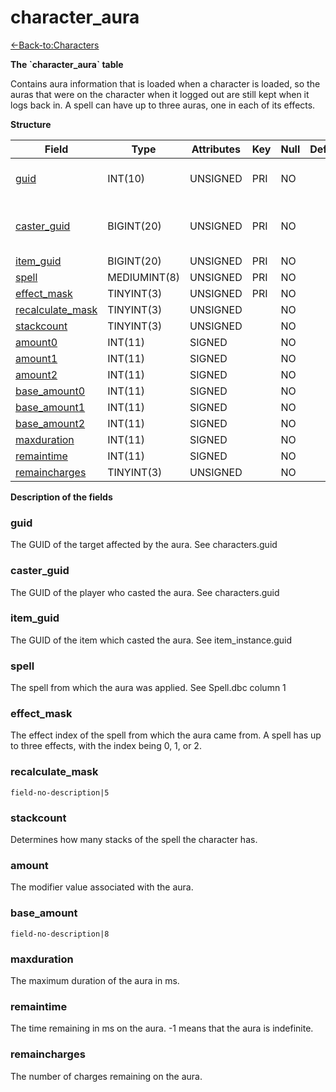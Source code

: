 # character\_aura

[<-Back-to:Characters](database-characters.md)

**The \`character\_aura\` table**

Contains aura information that is loaded when a character is loaded, so the auras that were on the character when it logged out are still kept when it logs back in. A spell can have up to three auras, one in each of its effects.

**Structure**

| Field                 | Type         | Attributes | Key | Null | Default | Extra | Comment                       |
|-----------------------|--------------|------------|-----|------|---------|-------|-------------------------------|
| [guid][1]             | INT(10)      | UNSIGNED   | PRI | NO   |         |       | Global Unique Identifier      |
| [caster_guid][2]      | BIGINT(20)   | UNSIGNED   | PRI | NO   |         |       | Full Global Unique Identifier |
| [item_guid][3]        | BIGINT(20)   | UNSIGNED   | PRI | NO   |         |       |                               |
| [spell][4]            | MEDIUMINT(8) | UNSIGNED   | PRI | NO   |         |       |                               |
| [effect_mask][5]      | TINYINT(3)   | UNSIGNED   | PRI | NO   |         |       |                               |
| [recalculate_mask][6] | TINYINT(3)   | UNSIGNED   |     | NO   |         |       |                               |
| [stackcount][7]       | TINYINT(3)   | UNSIGNED   |     | NO   |         |       |                               |
| [amount0][8]          | INT(11)      | SIGNED     |     | NO   |         |       |                               |
| [amount1][9]          | INT(11)      | SIGNED     |     | NO   |         |       |                               |
| [amount2][10]         | INT(11)      | SIGNED     |     | NO   |         |       |                               |
| [base_amount0][11]    | INT(11)      | SIGNED     |     | NO   |         |       |                               |
| [base_amount1][12]    | INT(11)      | SIGNED     |     | NO   |         |       |                               |
| [base_amount2][13]    | INT(11)      | SIGNED     |     | NO   |         |       |                               |
| [maxduration][14]     | INT(11)      | SIGNED     |     | NO   |         |       |                               |
| [remaintime][15]      | INT(11)      | SIGNED     |     | NO   |         |       |                               |
| [remaincharges][16]   | TINYINT(3)   | UNSIGNED   |     | NO   |         |       |                               |

[1]: #guid
[2]: #caster_guid
[3]: #item_guid
[4]: #spell
[5]: #effect_mask
[6]: #recalculate_mask
[7]: #stackcount
[8]: #amount0
[9]: #amount1
[10]: #amount2
[11]: #base_amount0
[12]: #base_amount1
[13]: #base_amount2
[14]: #maxduration
[15]: #remaintime
[16]: #remaincharges

**Description of the fields**

### guid

The GUID of the target affected by the aura. See characters.guid

### caster\_guid

The GUID of the player who casted the aura. See characters.guid

### item\_guid

The GUID of the item which casted the aura. See item\_instance.guid

### spell

The spell from which the aura was applied. See Spell.dbc column 1

### effect\_mask

The effect index of the spell from which the aura came from. A spell has up to three effects, with the index being 0, 1, or 2.

### recalculate\_mask

`field-no-description|5`

### stackcount

Determines how many stacks of the spell the character has.

### amount

The modifier value associated with the aura.

### base\_amount

`field-no-description|8`

### maxduration

The maximum duration of the aura in ms.

### remaintime

The time remaining in ms on the aura. -1 means that the aura is indefinite.

### remaincharges

The number of charges remaining on the aura.
